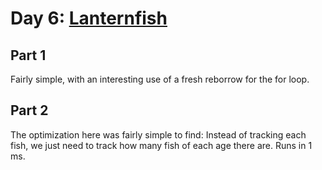 # Day 6: [Lanternfish](https://adventofcode.com/2021/day/6)

## Part 1

Fairly simple, with an interesting use of a fresh reborrow for the for loop.

## Part 2

The optimization here was fairly simple to find: Instead of tracking each fish, we just need to track how many fish of each age there are. Runs in 1 ms.